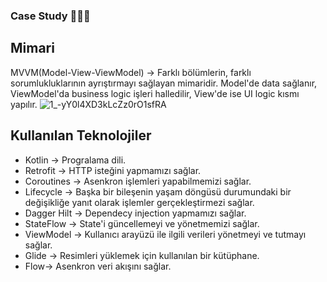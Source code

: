 ### Case Study 👀👩‍💻
## Mimari
MVVM(Model-View-ViewModel) -> Farklı bölümlerin, farklı sorumlukluklarının ayrıştırmayı sağlayan mimaridir. Model'de data sağlanır, ViewModel'da business logic işleri halledilir, View'de ise UI logic kısmı yapılır.
![1_-yY0l4XD3kLcZz0rO1sfRA](https://github.com/aysegulbozdag/RealEstateApp/assets/38127324/665edef1-2ab8-4ff4-914c-e5c3455b063f)

## Kullanılan Teknolojiler

* Kotlin -> Progralama dili.
* Retrofit -> HTTP isteğini yapmamızı sağlar.
* Coroutines -> Asenkron işlemleri yapabilmemizi sağlar.
* Lifecycle -> Başka bir bileşenin yaşam döngüsü durumundaki bir değişikliğe yanıt olarak işlemler gerçekleştirmezi sağlar.
* Dagger Hilt -> Dependecy injection yapmamızı sağlar.
* StateFlow -> State'i güncellemeyi ve yönetmemizi sağlar. 
* ViewModel -> Kullanıcı arayüzü ile ilgili verileri yönetmeyi ve tutmayı sağlar.
* Glide -> Resimleri yüklemek için kullanılan bir kütüphane.
* Flow-> Asenkron veri akışını sağlar.
